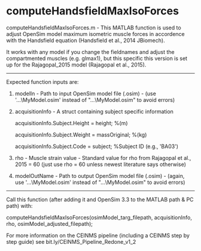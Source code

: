 # computeHandsfieldMaxIsoForces

computeHandsfieldMaxIsoForces.m - 
This MATLAB function is used to adjust OpenSim model maximum isometric muscle forces in accordence with the Handsfield equation (Handsfield et al., 2014 JBiomech).

It works with any model if you change the fieldnames and adjust the compartmented muscles (e.g. glmax1), but this specific this version is set up for the 
Rajagopal_2015 model (Rajagopal et al., 2015).

------------------------------------------------------------------------------------------------------------------------------------------------------------------

Expected function inputs are:


1) modelIn - Path to input OpenSim model file (.osim) - (use '...\MyModel.osim' instead of "...\MyModel.osim" to avoid errors)

2) acquisitionInfo - A struct containing subject specific information

    acquisitionInfo.Subject.Height = height; %(m)
    
    acquisitionInfo.Subject.Weight = massOriginal; %(kg)
    
    acquisitionInfo.Subject.Code = subject; %Subject ID (e.g., 'BA03')
    
3) rho - Muscle strain value - Standard value for rho from Rajagopal et al., 2015 = 60 (just use rho = 60 unless newest literature says otherwise)

4) modelOutName - Path to output OpenSim model file (.osim) - (again, use '...\MyModel.osim' instead of "...\MyModel.osim" to avoid errors)

------------------------------------------------------------------------------------------------------------------------------------------------------------------

Call this function (after adding it and OpenSim 3.3 to the MATLAB path & PC path) with:

computeHandsfieldMaxIsoForces(osimModel_targ_filepath, acquisitionInfo, rho, osimModel_adjusted_filepath);


For more information on the CEINMS pipeline (including a CEINMS step by step guide) see bit.ly/CEINMS_Pipeline_Redone_v1_2
